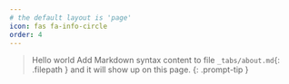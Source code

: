 ```yaml
---
# the default layout is 'page'
icon: fas fa-info-circle
order: 4
---
```


> Hello world Add Markdown syntax content to file `_tabs/about.md`{: .filepath } and it will show up on this page.
{: .prompt-tip }
